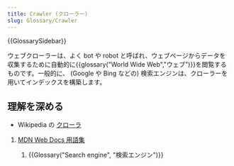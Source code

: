 ```yaml
---
title: Crawler (クローラー)
slug: Glossary/Crawler
---
```


{{GlossarySidebar}}

ウェブクローラーは、よく bot や robot と呼ばれ、ウェブページからデータを収集するために自動的に{{glossary("World Wide Web","ウェブ")}}を閲覧するものです。一般的に、 (Google や Bing などの) 検索エンジンは、クローラーを用いてインデックスを構築します。

## 理解を深める

- Wikipedia の [クローラ](https://ja.wikipedia.org/wiki/クローラ)

1. [MDN Web Docs 用語集](/ja/docs/Glossary)

   1. {{Glossary("Search engine", "検索エンジン")}}
